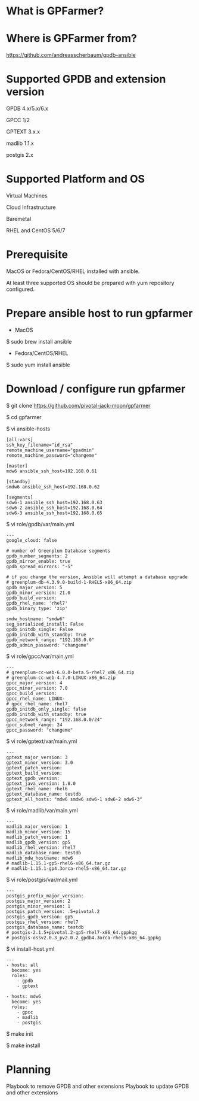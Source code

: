 # What is GPFarmer?

# Where is GPFarmer from?
https://github.com/andreasscherbaum/gpdb-ansible

# Supported GPDB and extension version
GPDB 4.x/5.x/6.x

GPCC 1/2

GPTEXT 3.x.x

madlib 1.1.x

postgis 2.x


# Supported Platform and OS
Virtual Machines

Cloud Infrastructure

Baremetal

RHEL and CentOS 5/6/7


# Prerequisite
MacOS or Fedora/CentOS/RHEL installed with ansible.

At least three supported OS should be prepared with yum repository configured.


# Prepare ansible host to run gpfarmer
* MacOS

$ sudo brew install ansible

* Fedora/CentOS/RHEL

$ sudo yum install ansible


# Download / configure run gpfarmer
$ git clone https://github.com/pivotal-jack-moon/gpfarmer

$ cd gpfarmer

$ vi ansible-hosts
~~~
[all:vars]
ssh_key_filename="id_rsa"
remote_machine_username="gpadmin"
remote_machine_password="changeme"

[master]
mdw6 ansible_ssh_host=192.168.0.61

[standby]
smdw6 ansible_ssh_host=192.168.0.62

[segments]
sdw6-1 ansible_ssh_host=192.168.0.63
sdw6-2 ansible_ssh_host=192.168.0.64
sdw6-3 ansible_ssh_host=192.168.0.65
~~~

$ vi role/gpdb/var/main.yml
~~~
---
google_cloud: false

# number of Greenplum Database segments
gpdb_number_segments: 2
gpdb_mirror_enable: true
gpdb_spread_mirrors: "-S"

# if you change the version, Ansible will attempt a database upgrade
# greenplum-db-4.3.9.0-build-1-RHEL5-x86_64.zip
gpdb_major_version: 5
gpdb_minor_version: 21.0
gpdb_build_version:
gpdb_rhel_name: 'rhel7'
gpdb_binary_type: 'zip'

smdw_hostname: "smdw6"
seg_serialized_install: False
gpdb_initdb_single: False
gpdb_initdb_with_standby: True
gpdb_network_range: "192.168.0.0"
gpdb_admin_password: "changeme"
~~~

$ vi role/gpcc/var/main.yml
~~~
---
# greenplum-cc-web-6.0.0-beta.5-rhel7_x86_64.zip
# greenplum-cc-web-4.7.0-LINUX-x86_64.zip
gpcc_major_version: 4
gpcc_minor_version: 7.0
gpcc_build_version:
gpcc_rhel_name: LINUX-
# gpcc_rhel_name: rhel7_
gpdb_initdb_only_single: false
gpdb_initdb_with_standby: true
gpcc_network_range: "192.168.0.0/24"
gpcc_subnet_range: 24
gpcc_password: "changeme"
~~~

$ vi role/gptext/var/main.yml
~~~
---
gptext_major_version: 3
gptext_minor_version: 3.0
gptext_patch_version:
gptext_build_version:
gptext_gpdb_version:
gptext_java_version: 1.8.0
gptext_rhel_name: rhel6
gptext_database_name: testdb
gptext_all_hosts: "mdw6 smdw6 sdw6-1 sdw6-2 sdw6-3"
~~~

$ vi role/madlib/var/main.yml
~~~
---
madlib_major_version: 1
madlib_minor_version: 15
madlib_patch_version: 1
madlib_gpdb_version: gp5
madlib_rhel_version: rhel7
madlib_database_name: testdb
madlib_mdw_hostname: mdw6
# madlib-1.15.1-gp5-rhel6-x86_64.tar.gz
# madlib-1.15.1-gp4.3orca-rhel5-x86_64.tar.gz
~~~

$ vi role/postgis/var/mail.yml
~~~
---
postgis_prefix_major_version:
postgis_major_version: 2
postgis_minor_version: 1
postgis_patch_version: .5+pivotal.2
postgis_gpdb_version: gp5
postgis_rhel_version: rhel7
postgis_database_name: testdb
# postgis-2.1.5+pivotal.2-gp5-rhel7-x86_64.gppkgg
# postgis-ossv2.0.3_pv2.0.2_gpdb4.3orca-rhel5-x86_64.gppkg
~~~

$ vi install-host.yml
~~~
---
- hosts: all
  become: yes
  roles:
    - gpdb
    - gptext

- hosts: mdw6
  become: yes
  roles:
    - gpcc
    - madlib
    - postgis
~~~

$ make init

$ make install


# Planning
Playbook to remove GPDB and other extensions
Playbook to update GPDB and other extensions
